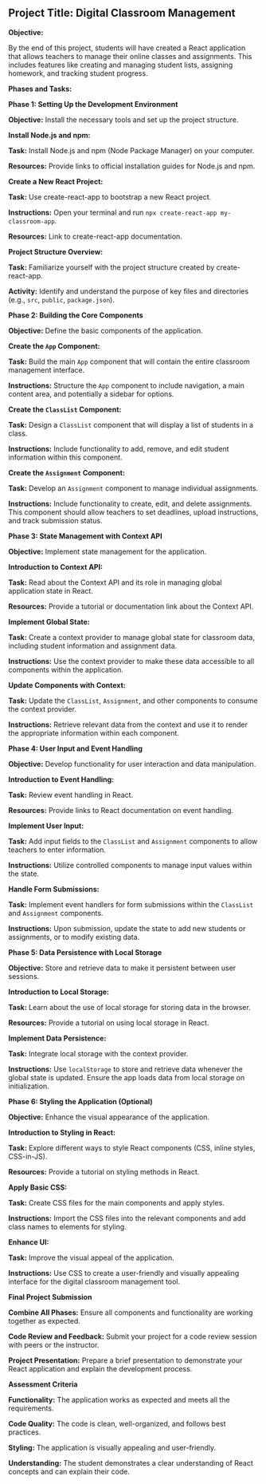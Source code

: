 ## Project Title: Digital Classroom Management

**Objective:**

By the end of this project, students will have created a React application that allows teachers to manage their online classes and assignments. This includes features like creating and managing student lists, assigning homework, and tracking student progress.

**Phases and Tasks:**

**Phase 1: Setting Up the Development Environment**

**Objective:** Install the necessary tools and set up the project structure.

**Install Node.js and npm:**

**Task:** Install Node.js and npm (Node Package Manager) on your computer.

**Resources:** Provide links to official installation guides for Node.js and npm.

**Create a New React Project:**

**Task:** Use create-react-app to bootstrap a new React project.

**Instructions:** Open your terminal and run `npx create-react-app my-classroom-app`.

**Resources:** Link to create-react-app documentation.

**Project Structure Overview:**

**Task:** Familiarize yourself with the project structure created by create-react-app.

**Activity:** Identify and understand the purpose of key files and directories (e.g., `src`, `public`, `package.json`).

**Phase 2: Building the Core Components**

**Objective:**  Define the basic components of the application.

**Create the `App` Component:**

**Task:**  Build the main `App` component that will contain the entire classroom management interface.

**Instructions:** Structure the `App` component to include navigation, a main content area, and potentially a sidebar for options.

**Create the `ClassList` Component:**

**Task:** Design a `ClassList` component that will display a list of students in a class.

**Instructions:** Include functionality to add, remove, and edit student information within this component.

**Create the `Assignment` Component:**

**Task:** Develop an `Assignment` component to manage individual assignments.

**Instructions:**  Include functionality to create, edit, and delete assignments. This component should allow teachers to set deadlines, upload instructions, and track submission status.

**Phase 3: State Management with Context API**

**Objective:** Implement state management for the application.

**Introduction to Context API:**

**Task:** Read about the Context API and its role in managing global application state in React.

**Resources:** Provide a tutorial or documentation link about the Context API.

**Implement Global State:**

**Task:** Create a context provider to manage global state for classroom data, including student information and assignment data.

**Instructions:** Use the context provider to make these data accessible to all components within the application.

**Update Components with Context:**

**Task:** Update the `ClassList`, `Assignment`, and other components to consume the context provider.

**Instructions:** Retrieve relevant data from the context and use it to render the appropriate information within each component.

**Phase 4: User Input and Event Handling**

**Objective:** Develop functionality for user interaction and data manipulation.

**Introduction to Event Handling:**

**Task:**  Review event handling in React.

**Resources:** Provide links to React documentation on event handling.

**Implement User Input:**

**Task:** Add input fields to the `ClassList` and `Assignment` components to allow teachers to enter information.

**Instructions:** Utilize controlled components to manage input values within the state.

**Handle Form Submissions:**

**Task:** Implement event handlers for form submissions within the `ClassList` and `Assignment` components.

**Instructions:**  Upon submission, update the state to add new students or assignments, or to modify existing data.

**Phase 5: Data Persistence with Local Storage**

**Objective:**  Store and retrieve data to make it persistent between user sessions.

**Introduction to Local Storage:**

**Task:** Learn about the use of local storage for storing data in the browser.

**Resources:** Provide a tutorial on using local storage in React.

**Implement Data Persistence:**

**Task:** Integrate local storage with the context provider.

**Instructions:** Use `localStorage` to store and retrieve data whenever the global state is updated. Ensure the app loads data from local storage on initialization.

**Phase 6: Styling the Application (Optional)**

**Objective:** Enhance the visual appearance of the application.

**Introduction to Styling in React:**

**Task:**  Explore different ways to style React components (CSS, inline styles, CSS-in-JS).

**Resources:** Provide a tutorial on styling methods in React.

**Apply Basic CSS:**

**Task:**  Create CSS files for the main components and apply styles.

**Instructions:** Import the CSS files into the relevant components and add class names to elements for styling.

**Enhance UI:**

**Task:**  Improve the visual appeal of the application.

**Instructions:** Use CSS to create a user-friendly and visually appealing interface for the digital classroom management tool.

**Final Project Submission**

**Combine All Phases:** Ensure all components and functionality are working together as expected.

**Code Review and Feedback:** Submit your project for a code review session with peers or the instructor.

**Project Presentation:** Prepare a brief presentation to demonstrate your React application and explain the development process.

**Assessment Criteria**

**Functionality:** The application works as expected and meets all the requirements.

**Code Quality:** The code is clean, well-organized, and follows best practices.

**Styling:** The application is visually appealing and user-friendly.

**Understanding:** The student demonstrates a clear understanding of React concepts and can explain their code. 
